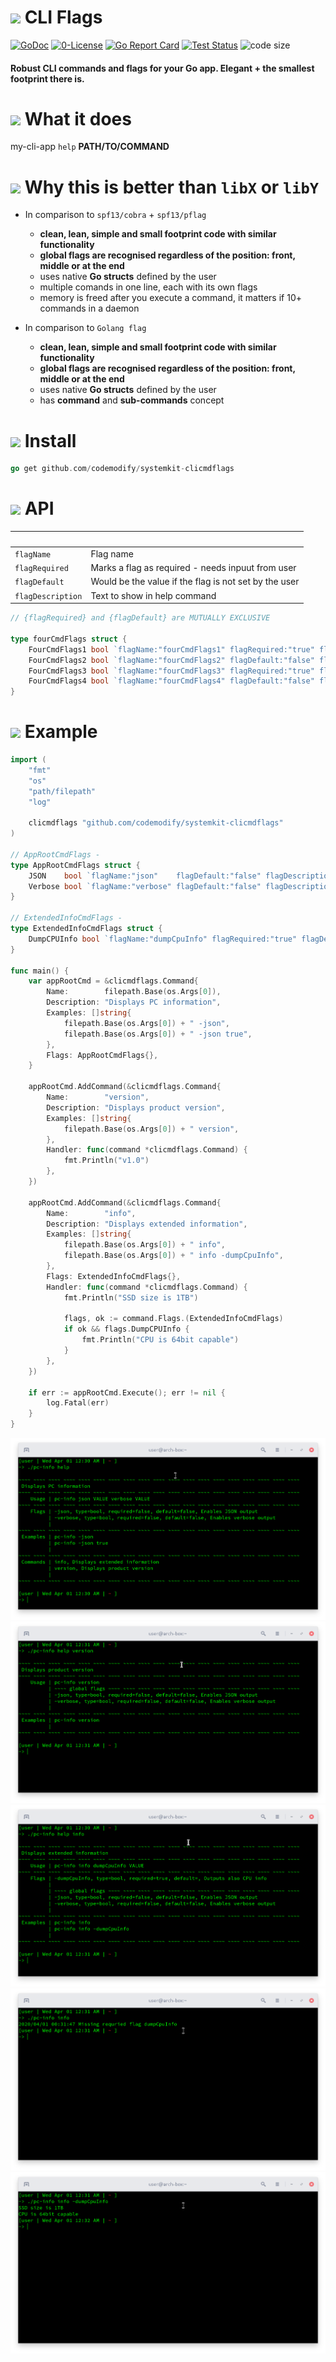# ![](https://fonts.gstatic.com/s/i/materialicons/bookmarks/v4/24px.svg) CLI Flags
[![GoDoc](https://godoc.org/github.com/codemodify/systemkit-logging?status.svg)](https://godoc.org/github.com/codemodify/systemkit-events)
[![0-License](https://img.shields.io/badge/license-0--license-brightgreen)](https://github.com/codemodify/TheFreeLicense)
[![Go Report Card](https://goreportcard.com/badge/github.com/codemodify/systemkit-logging)](https://goreportcard.com/report/github.com/codemodify/systemkit-logging)
[![Test Status](https://github.com/danawoodman/systemservice/workflows/Test/badge.svg)](https://github.com/danawoodman/systemservice/actions)
![code size](https://img.shields.io/github/languages/code-size/codemodify/systemkit-clicmdflags?style=flat-square)

#### Robust CLI commands and flags for your Go app. Elegant + the smallest footprint there is.

# ![](https://fonts.gstatic.com/s/i/materialicons/bookmarks/v4/24px.svg) What it does
my-cli-app `help` __PATH/TO/COMMAND__


# ![](https://fonts.gstatic.com/s/i/materialicons/bookmarks/v4/24px.svg) Why this is better than `libX` or `libY`
- In comparison to `spf13/cobra` + `spf13/pflag`
	- __clean, lean, simple and small footprint code with similar functionality__
	- __global flags are recognised regardless of the position: front, middle or at the end__
	- uses native __Go structs__ defined by the user
	- multiple comands in one line, each with its own flags
	- memory is freed after you execute a command, it matters if 10+ commands in a daemon

- In comparison to `Golang flag`
	- __clean, lean, simple and small footprint code with similar functionality__
	- __global flags are recognised regardless of the position: front, middle or at the end__
	- uses native __Go structs__ defined by the user
	- has __command__ and __sub-commands__ concept


# ![](https://fonts.gstatic.com/s/i/materialicons/bookmarks/v4/24px.svg) Install
```go
go get github.com/codemodify/systemkit-clicmdflags
```

# ![](https://fonts.gstatic.com/s/i/materialicons/bookmarks/v4/24px.svg) API

&nbsp;				| &nbsp;
---					| ---
`flagName`			| Flag name
`flagRequired`		| Marks a flag as required - needs inpuut from user
`flagDefault`		| Would be the value if the flag is not set by the user
`flagDescription`	| Text to show in help command

```go
// {flagRequired} and {flagDefault} are MUTUALLY EXCLUSIVE

type fourCmdFlags struct {
	FourCmdFlags1 bool `flagName:"fourCmdFlags1" flagRequired:"true" flagDescription:"fourCmdFlags1 description"`
	FourCmdFlags2 bool `flagName:"fourCmdFlags2" flagDefault:"false" flagDescription:"fourCmdFlags2 description"`
	FourCmdFlags3 bool `flagName:"fourCmdFlags3" flagRequired:"true" flagDescription:"fourCmdFlags3 description"`
	FourCmdFlags4 bool `flagName:"fourCmdFlags4" flagDefault:"false" flagDescription:"fourCmdFlags4 description"`
}
```

# ![](https://fonts.gstatic.com/s/i/materialicons/bookmarks/v4/24px.svg) Example
```go
import (
	"fmt"
	"os"
	"path/filepath"
	"log"

	clicmdflags "github.com/codemodify/systemkit-clicmdflags"
)

// AppRootCmdFlags -
type AppRootCmdFlags struct {
	JSON    bool `flagName:"json"    flagDefault:"false" flagDescription:"Enables JSON output"`
	Verbose bool `flagName:"verbose" flagDefault:"false" flagDescription:"Enables verbose output"`
}

// ExtendedInfoCmdFlags -
type ExtendedInfoCmdFlags struct {
	DumpCPUInfo bool `flagName:"dumpCpuInfo" flagRequired:"true" flagDescription:"Outputs also CPU info"`
}

func main() {
	var appRootCmd = &clicmdflags.Command{
		Name:        filepath.Base(os.Args[0]),
		Description: "Displays PC information",
		Examples: []string{
			filepath.Base(os.Args[0]) + " -json",
			filepath.Base(os.Args[0]) + " -json true",
		},
		Flags: AppRootCmdFlags{},
	}

	appRootCmd.AddCommand(&clicmdflags.Command{
		Name:        "version",
		Description: "Displays product version",
		Examples: []string{
			filepath.Base(os.Args[0]) + " version",
		},
		Handler: func(command *clicmdflags.Command) {
			fmt.Println("v1.0")
		},
	})

	appRootCmd.AddCommand(&clicmdflags.Command{
		Name:        "info",
		Description: "Displays extended information",
		Examples: []string{
			filepath.Base(os.Args[0]) + " info",
			filepath.Base(os.Args[0]) + " info -dumpCpuInfo",
		},
		Flags: ExtendedInfoCmdFlags{},
		Handler: func(command *clicmdflags.Command) {
			fmt.Println("SSD size is 1TB")

			flags, ok := command.Flags.(ExtendedInfoCmdFlags)
			if ok && flags.DumpCPUInfo {
				fmt.Println("CPU is 64bit capable")
			}
		},
	})

	if err := appRootCmd.Execute(); err != nil {
		log.Fatal(err)
	}
}
```

![](https://raw.githubusercontent.com/codemodify/systemkit-clicmdflags/master/.dox/01.png)
![](https://raw.githubusercontent.com/codemodify/systemkit-clicmdflags/master/.dox/02.png)
![](https://raw.githubusercontent.com/codemodify/systemkit-clicmdflags/master/.dox/03.png)
![](https://raw.githubusercontent.com/codemodify/systemkit-clicmdflags/master/.dox/04.png)
![](https://raw.githubusercontent.com/codemodify/systemkit-clicmdflags/master/.dox/05.png)
